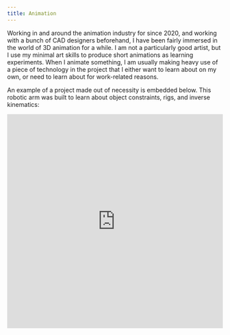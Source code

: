 ```yaml
---
title: Animation
---
```


Working in and around the animation industry for since 2020, and working with a bunch of CAD designers beforehand, I have been fairly immersed in the world of 3D animation for a while. I am not a particularly good artist, but I use my minimal art skills to produce short animations as learning experiments. When I animate something, I am usually making heavy use of a piece of technology in the project that I either want to learn about on my own, or need to learn about for work-related reasons.

An example of a project made out of necessity is embedded below. This robotic arm was built to learn about object constraints, rigs, and inverse kinematics:

<div class="sketchfab-embed-wrapper"> <iframe title="Jointed Arm V2" frameborder="0" width="100%" height="500" allowfullscreen mozallowfullscreen="true" webkitallowfullscreen="true" allow="autoplay; fullscreen; xr-spatial-tracking" xr-spatial-tracking execution-while-out-of-viewport execution-while-not-rendered web-share src="https://sketchfab.com/models/f4329c94a3ce4125a61fbf218cf1a5d9/embed"> </iframe> </div>